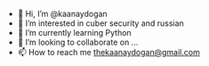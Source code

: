 - 👋 Hi, I’m @kaanaydogan
- 👀 I’m interested in cuber security and russian
- 🌱 I’m currently learning Python
- 💞️ I’m looking to collaborate on ...
- 📫 How to reach me thekaanaydogan@gmail.com
